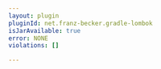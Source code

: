```yaml
---
layout: plugin
pluginId: net.franz-becker.gradle-lombok
isJarAvailable: true
error: NONE
violations: []

---
```

